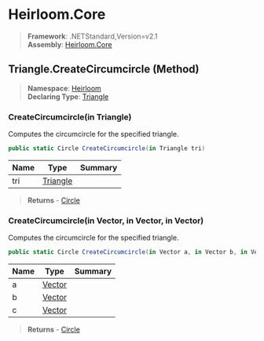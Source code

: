# Heirloom.Core

> **Framework**: .NETStandard,Version=v2.1  
> **Assembly**: [Heirloom.Core][0]

## Triangle.CreateCircumcircle (Method)

> **Namespace**: [Heirloom][0]  
> **Declaring Type**: [Triangle][1]

### CreateCircumcircle(in Triangle)

Computes the circumcircle for the specified triangle.

```cs
public static Circle CreateCircumcircle(in Triangle tri)
```

| Name | Type          | Summary |
|------|---------------|---------|
| tri  | [Triangle][1] |         |

> **Returns** - [Circle][2]

### CreateCircumcircle(in Vector, in Vector, in Vector)

Computes the circumcircle for the specified triangle.

```cs
public static Circle CreateCircumcircle(in Vector a, in Vector b, in Vector c)
```

| Name | Type        | Summary |
|------|-------------|---------|
| a    | [Vector][3] |         |
| b    | [Vector][3] |         |
| c    | [Vector][3] |         |

> **Returns** - [Circle][2]

[0]: ../../../Heirloom.Core.md
[1]: ../Triangle.md
[2]: ../Circle.md
[3]: ../Vector.md
